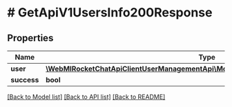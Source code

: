 # # GetApiV1UsersInfo200Response

## Properties

Name | Type | Description | Notes
------------ | ------------- | ------------- | -------------
**user** | [**\WebMIRocketChatApiClientUserManagementApi\Model\GetApiV1UsersInfo200ResponseUser**](GetApiV1UsersInfo200ResponseUser.md) |  | [optional]
**success** | **bool** |  | [optional]

[[Back to Model list]](../../README.md#models) [[Back to API list]](../../README.md#endpoints) [[Back to README]](../../README.md)
